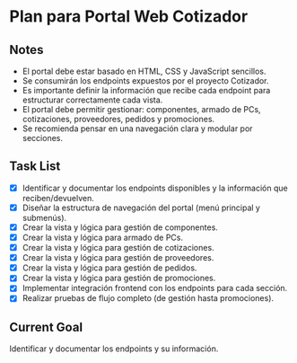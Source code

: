 # Plan para Portal Web Cotizador

## Notes
- El portal debe estar basado en HTML, CSS y JavaScript sencillos.
- Se consumirán los endpoints expuestos por el proyecto Cotizador.
- Es importante definir la información que recibe cada endpoint para estructurar correctamente cada vista.
- El portal debe permitir gestionar: componentes, armado de PCs, cotizaciones, proveedores, pedidos y promociones.
- Se recomienda pensar en una navegación clara y modular por secciones.

## Task List
- [X] Identificar y documentar los endpoints disponibles y la información que reciben/devuelven.
- [X] Diseñar la estructura de navegación del portal (menú principal y submenús).
- [X] Crear la vista y lógica para gestión de componentes.
- [X] Crear la vista y lógica para armado de PCs.
- [X] Crear la vista y lógica para gestión de cotizaciones.
- [X] Crear la vista y lógica para gestión de proveedores.
- [X] Crear la vista y lógica para gestión de pedidos.
- [X] Crear la vista y lógica para gestión de promociones.
- [X] Implementar integración frontend con los endpoints para cada sección.
- [X] Realizar pruebas de flujo completo (de gestión hasta promociones).

## Current Goal
Identificar y documentar los endpoints y su información.